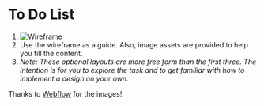 # To Do List
1. ![Wireframe]()
2. Use the wireframe as a guide. Also, image assets are provided to help you fill the content.
3. *Note: These optional layouts are more free form than the first three. The intention is for you to explore the task and to get familiar with how to implement a design on your own.*

Thanks to [Webflow](https://flexbox.webflow.com) for the images!